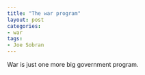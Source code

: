 ```yaml
---
title: "The war program"
layout: post
categories:
- war
tags:
- Joe Sobran
---
```


War is just one more big government program.
